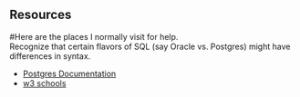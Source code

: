 Resources
---------

#Here are the places I normally visit for help.  
Recognize that certain flavors of SQL (say Oracle vs. Postgres) might have differences in syntax.

- [Postgres Documentation](http://www.postgresql.org/docs/)
- [w3 schools](http://www.w3schools.com/sql/)
